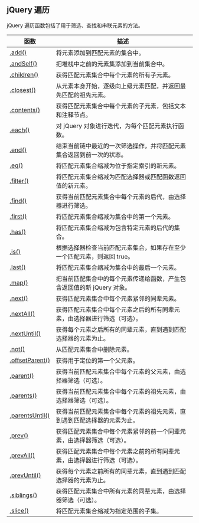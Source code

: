 ## jQuery 遍历

jQuery 遍历函数包括了用于筛选、查找和串联元素的方法。

| 函数                                                         | 描述                                                         |
| ------------------------------------------------------------ | ------------------------------------------------------------ |
| [.add()](http://www.w3school.com.cn/jquery/traversing_add.asp) | 将元素添加到匹配元素的集合中。                               |
| [.andSelf()](http://www.w3school.com.cn/jquery/traversing_andSelf.asp) | 把堆栈中之前的元素集添加到当前集合中。                       |
| [.children()](http://www.w3school.com.cn/jquery/traversing_children.asp) | 获得匹配元素集合中每个元素的所有子元素。                     |
| [.closest()](http://www.w3school.com.cn/jquery/traversing_closest.asp) | 从元素本身开始，逐级向上级元素匹配，并返回最先匹配的祖先元素。 |
| [.contents()](http://www.w3school.com.cn/jquery/traversing_contents.asp) | 获得匹配元素集合中每个元素的子元素，包括文本和注释节点。     |
| [.each()](http://www.w3school.com.cn/jquery/traversing_each.asp) | 对 jQuery 对象进行迭代，为每个匹配元素执行函数。             |
| [.end()](http://www.w3school.com.cn/jquery/traversing_end.asp) | 结束当前链中最近的一次筛选操作，并将匹配元素集合返回到前一次的状态。 |
| [.eq()](http://www.w3school.com.cn/jquery/traversing_eq.asp) | 将匹配元素集合缩减为位于指定索引的新元素。                   |
| [.filter()](http://www.w3school.com.cn/jquery/traversing_filter.asp) | 将匹配元素集合缩减为匹配选择器或匹配函数返回值的新元素。     |
| [.find()](http://www.w3school.com.cn/jquery/traversing_find.asp) | 获得当前匹配元素集合中每个元素的后代，由选择器进行筛选。     |
| [.first()](http://www.w3school.com.cn/jquery/traversing_first.asp) | 将匹配元素集合缩减为集合中的第一个元素。                     |
| [.has()](http://www.w3school.com.cn/jquery/traversing_has.asp) | 将匹配元素集合缩减为包含特定元素的后代的集合。               |
| [.is()](http://www.w3school.com.cn/jquery/traversing_is.asp) | 根据选择器检查当前匹配元素集合，如果存在至少一个匹配元素，则返回 true。 |
| [.last()](http://www.w3school.com.cn/jquery/traversing_last.asp) | 将匹配元素集合缩减为集合中的最后一个元素。                   |
| [.map()](http://www.w3school.com.cn/jquery/traversing_map.asp) | 把当前匹配集合中的每个元素传递给函数，产生包含返回值的新 jQuery 对象。 |
| [.next()](http://www.w3school.com.cn/jquery/traversing_next.asp) | 获得匹配元素集合中每个元素紧邻的同辈元素。                   |
| [.nextAll()](http://www.w3school.com.cn/jquery/traversing_nextall.asp) | 获得匹配元素集合中每个元素之后的所有同辈元素，由选择器进行筛选（可选）。 |
| [.nextUntil()](http://www.w3school.com.cn/jquery/traversing_nextuntil.asp) | 获得每个元素之后所有的同辈元素，直到遇到匹配选择器的元素为止。 |
| [.not()](http://www.w3school.com.cn/jquery/traversing_not.asp) | 从匹配元素集合中删除元素。                                   |
| [.offsetParent()](http://www.w3school.com.cn/jquery/traversing_offsetparent.asp) | 获得用于定位的第一个父元素。                                 |
| [.parent()](http://www.w3school.com.cn/jquery/traversing_parent.asp) | 获得当前匹配元素集合中每个元素的父元素，由选择器筛选（可选）。 |
| [.parents()](http://www.w3school.com.cn/jquery/traversing_parents.asp) | 获得当前匹配元素集合中每个元素的祖先元素，由选择器筛选（可选）。 |
| [.parentsUntil()](http://www.w3school.com.cn/jquery/traversing_parentsuntil.asp) | 获得当前匹配元素集合中每个元素的祖先元素，直到遇到匹配选择器的元素为止。 |
| [.prev()](http://www.w3school.com.cn/jquery/traversing_prev.asp) | 获得匹配元素集合中每个元素紧邻的前一个同辈元素，由选择器筛选（可选）。 |
| [.prevAll()](http://www.w3school.com.cn/jquery/traversing_prevall.asp) | 获得匹配元素集合中每个元素之前的所有同辈元素，由选择器进行筛选（可选）。 |
| [.prevUntil()](http://www.w3school.com.cn/jquery/traversing_prevuntil.asp) | 获得每个元素之前所有的同辈元素，直到遇到匹配选择器的元素为止。 |
| [.siblings()](http://www.w3school.com.cn/jquery/traversing_siblings.asp) | 获得匹配元素集合中所有元素的同辈元素，由选择器筛选（可选）。 |
| [.slice()](http://www.w3school.com.cn/jquery/traversing_slice.asp) | 将匹配元素集合缩减为指定范围的子集。                         |